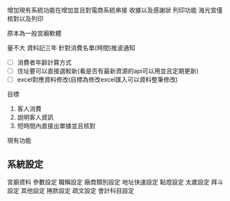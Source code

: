增加現有系統功能在增加並且對電商系統串接
收據以及感謝狀 列印功能
海光宮僅核對以及列印

原本為一般宮廟軟體

量不大
資料記三年
針對消費名單(時間)推波通知

- [ ] 消費者年齡計算方式
- [ ] 住址要可以直接選較新(看是否有最新資源的api可以用並且定期更新)
- [ ] excel對應資料修改(目標為修改excel匯入可以資料整筆修改)

目標  
1. 客人消費 
2. 說明客人資訊 
3. 短時間內直接出單據並且核對

現有功能
## 系統設定
宮廟資料
參數設定
職稱設定
廠商類別設定
地址快速設定
點燈設定
太歲設定
拜斗設定
其他設定
捲款設定
疏文設定
會計科目設定
